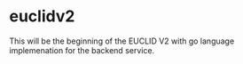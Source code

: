 # euclidv2

This will be the beginning of the EUCLID V2 with go language implemenation for the backend service.
